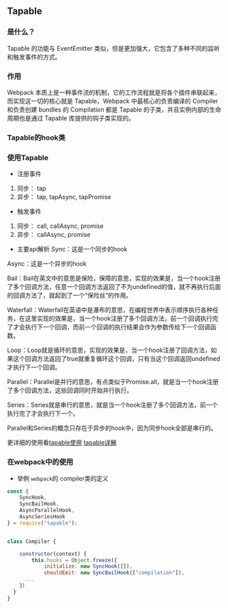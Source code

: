 ## Tapable
### 是什么？
Tapable 的功能与 EventEmitter 类似，但是更加强大，它包含了多种不同的监听和触发事件的方式。

### 作用
Webpack 本质上是一种事件流的机制，它的工作流程就是将各个插件串联起来，而实现这一切的核心就是 Tapable，Webpack 中最核心的负责编译的 Compiler 和负责创建 bundles 的 Compilation 都是 Tapable 的子类，并且实例内部的生命周期也是通过 Tapable 库提供的钩子类实现的。

### Tapable的hook类

### 使用Tapable
- 注册事件
1. 同步： tap
2. 异步： tap, tapAsync, tapPromise
- 触发事件
1. 同步： call, callAsync, promise
2. 异步： callAsync, promise
- 主要api解析
Sync：这是一个同步的hook

Async：这是一个异步的hook

Bail：Bail在英文中的意思是保险，保障的意思，实现的效果是，当一个hook注册了多个回调方法，任意一个回调方法返回了不为undefined的值，就不再执行后面的回调方法了，就起到了一个“保险丝”的作用。

Waterfall：Waterfall在英语中是瀑布的意思，在编程世界中表示顺序执行各种任务，在这里实现的效果是，当一个hook注册了多个回调方法，前一个回调执行完了才会执行下一个回调，而前一个回调的执行结果会作为参数传给下一个回调函数。

Loop：Loop就是循环的意思，实现的效果是，当一个hook注册了回调方法，如果这个回调方法返回了true就重复循环这个回调，只有当这个回调返回undefined才执行下一个回调。

Parallel：Parallel是并行的意思，有点类似于Promise.all，就是当一个hook注册了多个回调方法，这些回调同时开始并行执行。

Series：Series就是串行的意思，就是当一个hook注册了多个回调方法，前一个执行完了才会执行下一个。

Parallel和Series的概念只存在于异步的hook中，因为同步hook全部是串行的。

更详细的使用看[tapable使用](https://zhuanlan.zhihu.com/p/100974318)
[tapable详解](https://www.cnblogs.com/dennisj/p/14538668.html)

### 在webpack中的使用
- 举例 `webpack`的 compiler类的定义
```js
const {
	SyncHook,
	SyncBailHook,
	AsyncParallelHook,
	AsyncSeriesHook
} = require("tapable");


class Compiler {

	constructor(context) {
		this.hooks = Object.freeze({
			initialize: new SyncHook([]),
			shouldEmit: new SyncBailHook(["compilation"]),
      ...
    }）
  }
}
```